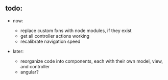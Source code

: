 ## todo:

- now:
  - replace custom fxns with node modules, if they exist
  - get all controller actions working
  - recalibrate navigation speed


- later:
  - reorganize code into components, each with their own model, view, and controller
  - angular?
